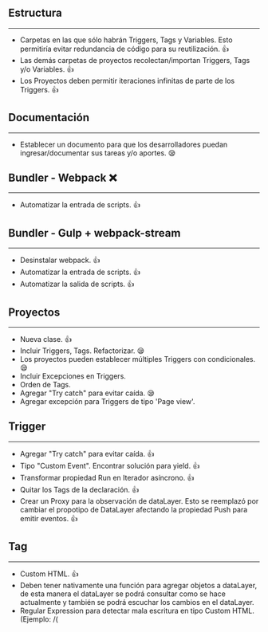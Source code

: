 ## Estructura
---
- Carpetas en las que sólo habrán Triggers, Tags y Variables. Esto permitiría evitar redundancia de código para su reutilización. 👍
- Las demás carpetas de proyectos recolectan/importan Triggers, Tags y/o Variables. 👍
- Los Proyectos deben permitir iteraciones infinitas de parte de los Triggers. 👍

## Documentación
---
- Establecer un documento para que los desarrolladores puedan ingresar/documentar sus tareas y/o aportes. 😪

## Bundler - Webpack ❌
---
- Automatizar la entrada de scripts. 👍

## Bundler - Gulp + webpack-stream
---
- Desinstalar webpack. 👍
- Automatizar la entrada de scripts. 👍
- Automatizar la salida de scripts. 👍

## Proyectos
---
- Nueva clase. 👍
- Incluir Triggers, Tags. Refactorizar. 😪
- Los proyectos pueden establecer múltiples Triggers con condicionales. 😪
- Incluir Excepciones en Triggers.
- Orden de Tags.
- Agregar "Try catch" para evitar caída. 😪
- Agregar excepción para Triggers de tipo 'Page view'.

## Trigger
---
- Agregar "Try catch" para evitar caída. 👍
- Tipo "Custom Event". Encontrar solución para yield. 👍
- Transformar propiedad Run en Iterador asíncrono. 👍
- Quitar los Tags de la declaración. 👍
- Crear un Proxy para la observación de dataLayer. Esto se reemplazó por cambiar el propotipo de DataLayer afectando la propiedad Push para emitir eventos. 👍

## Tag
---
- Custom HTML. 👍
- Deben tener nativamente una función para agregar objetos a dataLayer, de esta manera el dataLayer se podrá consultar como se hace actualmente y también se podrá escuchar los cambios en el dataLayer.
- Regular Expression para detectar mala escritura en tipo Custom HTML. (Ejemplo: /(<script>)\w+\W+\d+\D+(<\\script>)/gm)
- Posibilidad para importar archivos HTML.
- Usar ID en etiquetas script para poder ejecutarlas (Fuente: https://stackoverflow.com/questions/2592092/executing-script-elements-inserted-with-innerhtml). 😪

## Variables
---
- Nueva clase.

---
## Fuentes
https://developer.mozilla.org/en-US/docs/Web/JavaScript/Guide/Iterators_and_Generators
https://developer.mozilla.org/en-US/docs/Web/JavaScript/Reference/Statements/function*
https://developer.mozilla.org/en-US/docs/Web/JavaScript/Reference/Operators/yield
https://developer.mozilla.org/en-US/docs/Web/JavaScript/Reference/Operators/yield*
https://developer.mozilla.org/en-US/docs/Learn/JavaScript/Building_blocks/Events
https://developer.mozilla.org/en-US/docs/Web/JavaScript/Guide/Using_promises
https://developer.mozilla.org/en-US/docs/Web/JavaScript/Reference/Global_Objects/Promise
https://developer.mozilla.org/en-US/docs/Web/API/Streams_API
https://developer.mozilla.org/en-US/docs/Web/API/Streams_API/Using_readable_streams
https://github.com/mdn/dom-examples/blob/master/streams/simple-random-stream/index.html
https://javascript.info/async-iterators-generators